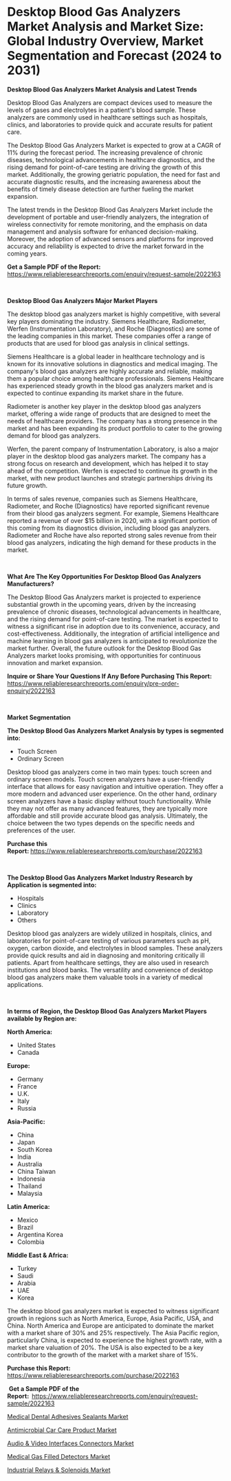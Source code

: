 <p><h1>Desktop Blood Gas Analyzers Market Analysis and Market Size: Global Industry Overview, Market Segmentation and Forecast (2024 to 2031)</h1></p><p><strong>Desktop Blood Gas Analyzers Market Analysis and Latest Trends</strong></p>
<p><p>Desktop Blood Gas Analyzers are compact devices used to measure the levels of gases and electrolytes in a patient's blood sample. These analyzers are commonly used in healthcare settings such as hospitals, clinics, and laboratories to provide quick and accurate results for patient care.</p><p>The Desktop Blood Gas Analyzers Market is expected to grow at a CAGR of 11% during the forecast period. The increasing prevalence of chronic diseases, technological advancements in healthcare diagnostics, and the rising demand for point-of-care testing are driving the growth of this market. Additionally, the growing geriatric population, the need for fast and accurate diagnostic results, and the increasing awareness about the benefits of timely disease detection are further fueling the market expansion.</p><p>The latest trends in the Desktop Blood Gas Analyzers Market include the development of portable and user-friendly analyzers, the integration of wireless connectivity for remote monitoring, and the emphasis on data management and analysis software for enhanced decision-making. Moreover, the adoption of advanced sensors and platforms for improved accuracy and reliability is expected to drive the market forward in the coming years.</p></p>
<p><strong>Get a Sample PDF of the Report:&nbsp;</strong> <a href="https://www.reliableresearchreports.com/enquiry/request-sample/2022163">https://www.reliableresearchreports.com/enquiry/request-sample/2022163</a></p>
<p>&nbsp;</p>
<p><strong>Desktop Blood Gas Analyzers Major Market Players</strong></p>
<p><p>The desktop blood gas analyzers market is highly competitive, with several key players dominating the industry. Siemens Healthcare, Radiometer, Werfen (Instrumentation Laboratory), and Roche (Diagnostics) are some of the leading companies in this market. These companies offer a range of products that are used for blood gas analysis in clinical settings.</p><p>Siemens Healthcare is a global leader in healthcare technology and is known for its innovative solutions in diagnostics and medical imaging. The company's blood gas analyzers are highly accurate and reliable, making them a popular choice among healthcare professionals. Siemens Healthcare has experienced steady growth in the blood gas analyzers market and is expected to continue expanding its market share in the future.</p><p>Radiometer is another key player in the desktop blood gas analyzers market, offering a wide range of products that are designed to meet the needs of healthcare providers. The company has a strong presence in the market and has been expanding its product portfolio to cater to the growing demand for blood gas analyzers.</p><p>Werfen, the parent company of Instrumentation Laboratory, is also a major player in the desktop blood gas analyzers market. The company has a strong focus on research and development, which has helped it to stay ahead of the competition. Werfen is expected to continue its growth in the market, with new product launches and strategic partnerships driving its future growth.</p><p>In terms of sales revenue, companies such as Siemens Healthcare, Radiometer, and Roche (Diagnostics) have reported significant revenue from their blood gas analyzers segment. For example, Siemens Healthcare reported a revenue of over $15 billion in 2020, with a significant portion of this coming from its diagnostics division, including blood gas analyzers. Radiometer and Roche have also reported strong sales revenue from their blood gas analyzers, indicating the high demand for these products in the market.</p></p>
<p>&nbsp;</p>
<p><strong>What Are The Key Opportunities For Desktop Blood Gas Analyzers Manufacturers?</strong></p>
<p><p>The Desktop Blood Gas Analyzers market is projected to experience substantial growth in the upcoming years, driven by the increasing prevalence of chronic diseases, technological advancements in healthcare, and the rising demand for point-of-care testing. The market is expected to witness a significant rise in adoption due to its convenience, accuracy, and cost-effectiveness. Additionally, the integration of artificial intelligence and machine learning in blood gas analyzers is anticipated to revolutionize the market further. Overall, the future outlook for the Desktop Blood Gas Analyzers market looks promising, with opportunities for continuous innovation and market expansion.</p></p>
<p><strong>Inquire or Share Your Questions If Any Before Purchasing This Report:</strong> <a href="https://www.reliableresearchreports.com/enquiry/pre-order-enquiry/2022163">https://www.reliableresearchreports.com/enquiry/pre-order-enquiry/2022163</a></p>
<p>&nbsp;</p>
<p><strong>Market Segmentation</strong></p>
<p><strong>The Desktop Blood Gas Analyzers Market Analysis by types is segmented into:</strong></p>
<p><ul><li>Touch Screen</li><li>Ordinary Screen</li></ul></p>
<p><p>Desktop blood gas analyzers come in two main types: touch screen and ordinary screen models. Touch screen analyzers have a user-friendly interface that allows for easy navigation and intuitive operation. They offer a more modern and advanced user experience. On the other hand, ordinary screen analyzers have a basic display without touch functionality. While they may not offer as many advanced features, they are typically more affordable and still provide accurate blood gas analysis. Ultimately, the choice between the two types depends on the specific needs and preferences of the user.</p></p>
<p><strong>Purchase this Report:&nbsp;</strong><a href="https://www.reliableresearchreports.com/purchase/2022163">https://www.reliableresearchreports.com/purchase/2022163</a></p>
<p>&nbsp;</p>
<p><strong>The Desktop Blood Gas Analyzers Market Industry Research by Application is segmented into:</strong></p>
<p><ul><li>Hospitals</li><li>Clinics</li><li>Laboratory</li><li>Others</li></ul></p>
<p><p>Desktop blood gas analyzers are widely utilized in hospitals, clinics, and laboratories for point-of-care testing of various parameters such as pH, oxygen, carbon dioxide, and electrolytes in blood samples. These analyzers provide quick results and aid in diagnosing and monitoring critically ill patients. Apart from healthcare settings, they are also used in research institutions and blood banks. The versatility and convenience of desktop blood gas analyzers make them valuable tools in a variety of medical applications.</p></p>
<p>&nbsp;</p>
<p><strong>In terms of Region, the Desktop Blood Gas Analyzers Market Players available by Region are:</strong></p>
<p>
    <p> <strong> North America: </strong>
        <ul>
            <li>United States</li>
            <li>Canada</li>
        </ul>
        </p> 
    <p> <strong> Europe: </strong>
        <ul>
            <li>Germany</li>
            <li>France</li>
            <li>U.K.</li>
            <li>Italy</li>
            <li>Russia</li>
        </ul>
        </p> 
    <p> <strong> Asia-Pacific: </strong>
        <ul>
            <li>China</li>
            <li>Japan</li>
            <li>South Korea</li>
            <li>India</li>
            <li>Australia</li>
            <li>China Taiwan</li>
            <li>Indonesia</li>
            <li>Thailand</li>
            <li>Malaysia</li>
        </ul>
        </p> 
    <p> <strong> Latin America: </strong>
        <ul>
            <li>Mexico</li>
            <li>Brazil</li>
            <li>Argentina Korea</li>
            <li>Colombia</li>
        </ul>
        </p> 
    <p> <strong> Middle East & Africa: </strong>
        <ul>
            <li>Turkey</li>
            <li>Saudi</li>
            <li>Arabia</li>
            <li>UAE</li>
            <li>Korea</li>
        </ul>
    </p>
    </p>
<p><p>The desktop blood gas analyzers market is expected to witness significant growth in regions such as North America, Europe, Asia Pacific, USA, and China. North America and Europe are anticipated to dominate the market with a market share of 30% and 25% respectively. The Asia Pacific region, particularly China, is expected to experience the highest growth rate, with a market share valuation of 20%. The USA is also expected to be a key contributor to the growth of the market with a market share of 15%.</p></p>
<p><strong>Purchase this Report: </strong><a href="https://www.reliableresearchreports.com/purchase/2022163">https://www.reliableresearchreports.com/purchase/2022163</a></p>
<p>&nbsp;<strong>Get a Sample PDF of the Report:&nbsp;&nbsp;</strong><a href="https://www.reliableresearchreports.com/enquiry/request-sample/2022163">https://www.reliableresearchreports.com/enquiry/request-sample/2022163</a></p>
<p><strong></strong></p>
<p><p><a href="https://github.com/kufem1/Market-Research-Report-List-1/blob/main/medical-dental-adhesives-sealants-market.md">Medical Dental Adhesives Sealants Market</a></p><p><a href="https://view.publitas.com/reportprime-1/antimicrobial-car-care-product-market-size-reflecting-a-forecast-till-2031-market-by-type-by-application-and-by-geography/">Antimicrobial Car Care Product Market</a></p><p><a href="https://eight-handstand-8fb.notion.site/Global-Audio-Video-Interfaces-Connectors-Market-Size-and-Market-Trends-Insights-and-Projections-f-8cf67bd54a92425d8db6074346db1950">Audio & Video Interfaces Connectors Market</a></p><p><a href="https://github.com/kosella/Market-Research-Report-List-2/blob/main/medical-gas-filled-detectors-market.md">Medical Gas Filled Detectors Market</a></p><p><a href="https://simplistic-meeting-7ee.notion.site/Industrial-Relays-Solenoids-Market-Analysis-Examines-its-Scope-on-Growth-Opportunities-and-Foreca-04f7fe4f999244a2a9b1240b372e6218">Industrial Relays & Solenoids Market</a></p></p>